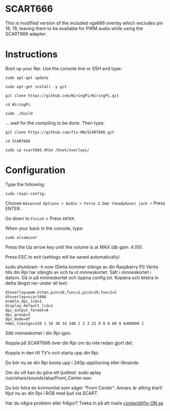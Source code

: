 # SCART666
This is modified version of the included vga666 overlay which excludes pin 18, 19, leaving them to be available for PWM audio while using the SCART666 adapter.

# Instructions
Boot up your Rpi. Use the console line or SSH and type:

    sudo apt-get update

    sudo apt-get install -y git

    git clone https://github.com/WiringPi/WiringPi.git

    cd WiringPi

    sudo ./build

....wait for the compiling to be done. Then type:
 
    git clone https://github.com/fix-ON/SCART666.git

    cd SCART666

    sudo cp scart666.dtbo /boot/overlays/

# Configuration
Type the following:

    sudo raspi-config:

Choose `Advanced Options > Audio > Force 3.5mm (headphone) jack >`
Press ENTER. 

Go down to `Finish` > Press `ENTER`.

When your back in the console, type:

    sudo alsamixer

Press the Up arrow key until the volume is at MAX (db gain: 4.00).

Press ESC to exit (settings will be saved automatically).

sudo shutdown -h now (Detta kommer stänga av din Raspberry Pi)
Vänta tills din Rpi har stängts av och ta ut minneskortet. 
Sätt i minneskortet i datorn. Gå in på minneskortet och öppna config.txt.
Kopiera och klistra in detta längst ner under all text:
 
    dtoverlay=pwm-2chan,pin=18,func=2,pin2=19,func2=2
    dtoverlay=scart666
    enable_dpi_lcd=1
    display_default_lcd=1
    dpi_output_format=6
    dpi_group=2
    dpi_mode=87
    hdmi_timings=320 1 16 30 34 240 1 2 3 22 0 0 0 60 0 6400000 1

Sätt minneskortet i din Rpi igen.

Koppla på SCART666 över din Rpi om du inte redan gjort det.

Koppla in den till TV’n och starta upp din Rpi.

Du bör nu se din Rpi boota upp i 240p upplösning eller liknande. 

Om du vill kan du göra ett ljudtest: 
sudo aplay /usr/share/sounds/alsa/Front_Center.wav

Du bör höra en kvinnoröst som säger “Front Center”. 
Annars är allting klart! Njut nu av din Rpi i RGB med ljud via SCART. 
 
Har du några problem eller frågor? 
Tveka in på att maila contact@fix-ON.se
